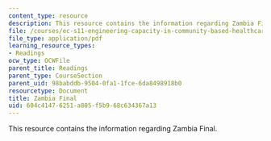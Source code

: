 ```yaml
---
content_type: resource
description: This resource contains the information regarding Zambia Final.
file: /courses/ec-s11-engineering-capacity-in-community-based-healthcare-fall-2005/604c41476251a805f5b968c634367a13_MITEC_S11F05_zambia_profile.pdf
file_type: application/pdf
learning_resource_types:
- Readings
ocw_type: OCWFile
parent_title: Readings
parent_type: CourseSection
parent_uid: 98babddb-9504-0fa1-1fce-6da8498918b0
resourcetype: Document
title: Zambia Final
uid: 604c4147-6251-a805-f5b9-68c634367a13
---
```

This resource contains the information regarding Zambia Final.

